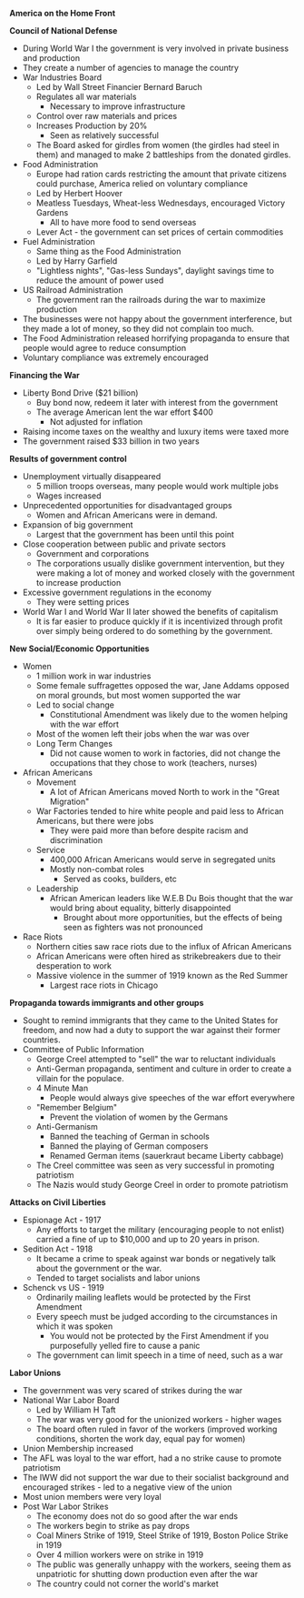 **America on the Home Front**

**Council of National Defense**
- During World War I the government is very involved in private business and production
- They create a number of agencies to manage the country
- War Industries Board
	- Led by Wall Street Financier Bernard Baruch
	- Regulates all war materials
		- Necessary to improve infrastructure
	- Control over raw materials and prices
	- Increases Production by 20%
		- Seen as relatively successful
	- The Board asked for girdles from women (the girdles had steel in them) and managed to make 2 battleships from the donated girdles. 
- Food Administration
	- Europe had ration cards restricting the amount that private citizens could purchase, America relied on voluntary compliance
	- Led by Herbert Hoover
	- Meatless Tuesdays, Wheat-less Wednesdays, encouraged Victory Gardens 
		- All to have more food to send overseas
	- Lever Act - the government can set prices of certain commodities
- Fuel Administration
	- Same thing as the Food Administration
	- Led by Harry Garfield
	- "Lightless nights", "Gas-less Sundays", daylight savings time to reduce the amount of power used 
- US Railroad Administration
	- The government ran the railroads during the war to maximize production
- The businesses were not happy about the government interference, but they made a lot of money, so they did not complain too much. 
- The Food Administration released horrifying propaganda to ensure that people would agree to reduce consumption
- Voluntary compliance was extremely encouraged

**Financing the War**
- Liberty Bond Drive ($21 billion)
	- Buy bond now, redeem it later with interest from the government
	- The average American lent the war effort $400
		- Not adjusted for inflation
- Raising income taxes on the wealthy and luxury items were taxed more
- The government raised $33 billion in two years

**Results of government control**
- Unemployment virtually disappeared
	- 5 million troops overseas, many people would work multiple jobs
	- Wages increased
- Unprecedented opportunities for disadvantaged groups
	- Women and African Americans were in demand. 
- Expansion of big government
	- Largest that the government has been until this point
- Close cooperation between public and private sectors
	- Government and corporations 
	- The corporations usually dislike government intervention, but they were making a lot of money and worked closely with the government to increase production
- Excessive government regulations in the economy
	- They were setting prices 
- World War I and World War II later showed the benefits of capitalism 
	- It is far easier to produce quickly if it is incentivized through profit over simply being ordered to do something by the government. 

**New Social/Economic Opportunities**
- Women 
	- 1 million work in war industries
	- Some female suffragettes opposed the war, Jane Addams opposed on moral grounds, but most women supported the war
	- Led to social change
		- Constitutional Amendment was likely due to the women helping with the war effort
	- Most of the women left their jobs when the war was over
	- Long Term Changes
		- Did not cause women to work in factories, did not change the occupations that they chose to work (teachers, nurses)
- African Americans 
	- Movement
		- A lot of African Americans moved North to work in the "Great Migration" 
	- War Factories tended to hire white people and paid less to African Americans, but there were jobs 
		- They were paid more than before despite racism and discrimination
	- Service
		- 400,000 African Americans would serve in segregated units
		- Mostly non-combat roles
			- Served as cooks, builders, etc
	- Leadership
		- African American leaders like W.E.B Du Bois thought that the war would bring about equality, bitterly disappointed 
			- Brought about more opportunities, but the effects of being seen as fighters was not pronounced 
- Race Riots
	- Northern cities saw race riots due to the influx of African Americans
	- African Americans were often hired as strikebreakers due to their desperation to work 
	- Massive violence in the summer of 1919 known as the Red Summer
		- Largest race riots in Chicago

**Propaganda towards immigrants and other groups**
- Sought to remind immigrants that they came to the United States for freedom, and now had a duty to support the war against their former countries. 
- Committee of Public Information
	- George Creel attempted to "sell" the war to reluctant individuals
	- Anti-German propaganda, sentiment and culture in order to create a villain for the populace. 
	- 4 Minute Man
		- People would always give speeches of the war effort everywhere
	- "Remember Belgium"
		- Prevent the violation of women by the Germans 
	- Anti-Germanism
		- Banned the teaching of German in schools
		- Banned the playing of German composers
		- Renamed German items (sauerkraut became Liberty cabbage)
	- The Creel committee was seen as very successful in promoting patriotism
	- The Nazis would study George Creel in order to promote patriotism

**Attacks on Civil Liberties**
- Espionage Act - 1917
	- Any efforts to target the military (encouraging people to not enlist) carried a fine of up to $10,000 and up to 20 years in prison. 
- Sedition Act - 1918
	- It became a crime to speak against war bonds or negatively talk about the government or the war. 
	- Tended to target socialists and labor unions
- Schenck vs US - 1919
	- Ordinarily mailing leaflets would be protected by the First Amendment
	- Every speech must be judged according to the circumstances in which it was spoken
		- You would not be protected by the First Amendment if you purposefully yelled fire to cause a panic
	- The government can limit speech in a time of need, such as a war

**Labor Unions**
- The government was very scared of strikes during the war
- National War Labor Board
	- Led by William H Taft
	- The war was very good for the unionized workers - higher wages
	- The board often ruled in favor of the workers (improved working conditions, shorten the work day, equal pay for women)
- Union Membership increased
- The AFL was loyal to the war effort, had a no strike cause to promote patriotism
- The IWW did not support the war due to their socialist background and encouraged strikes - led to a negative view of the union
- Most union members were very loyal
- Post War Labor Strikes
	- The economy does not do so good after the war ends
	- The workers begin to strike as pay drops
	- Coal Miners Strike of 1919, Steel Strike of 1919, Boston Police Strike in 1919
	- Over 4 million workers were on strike in 1919
	- The public was generally unhappy with the workers, seeing them as unpatriotic for shutting down production even after the war
	- The country could not corner the world's market